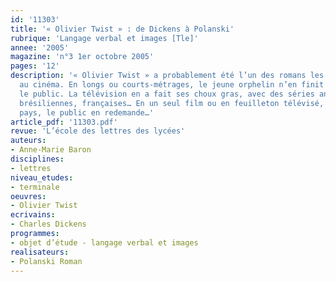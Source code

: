 ```yaml
---
id: '11303'
title: '« Olivier Twist » : de Dickens à Polanski'
rubrique: 'Langage verbal et images [Tle]'
annee: '2005'
magazine: 'n°3 1er octobre 2005'
pages: '12'
description: '« Olivier Twist » a probablement été l’un des romans les plus adaptés
  au cinéma. En longs ou courts-métrages, le jeune orphelin n’en finit pas d’émouvoir
  le public. La télévision en a fait ses choux gras, avec des séries anglaises, américaines,
  brésiliennes, françaises… En un seul film ou en feuilleton télévisé, dans tous les
  pays, le public en redemande…'
article_pdf: '11303.pdf'
revue: 'L’école des lettres des lycées'
auteurs:
- Anne-Marie Baron
disciplines:
- lettres
niveau_etudes:
- terminale
oeuvres:
- Olivier Twist
ecrivains:
- Charles Dickens
programmes:
- objet d’étude - langage verbal et images
realisateurs:
- Polanski Roman
---
```

